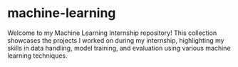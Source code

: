 # machine-learning
Welcome to my Machine Learning Internship repository! This collection showcases the projects I worked on during my internship, highlighting my skills in data handling, model training, and evaluation using various machine learning techniques.
